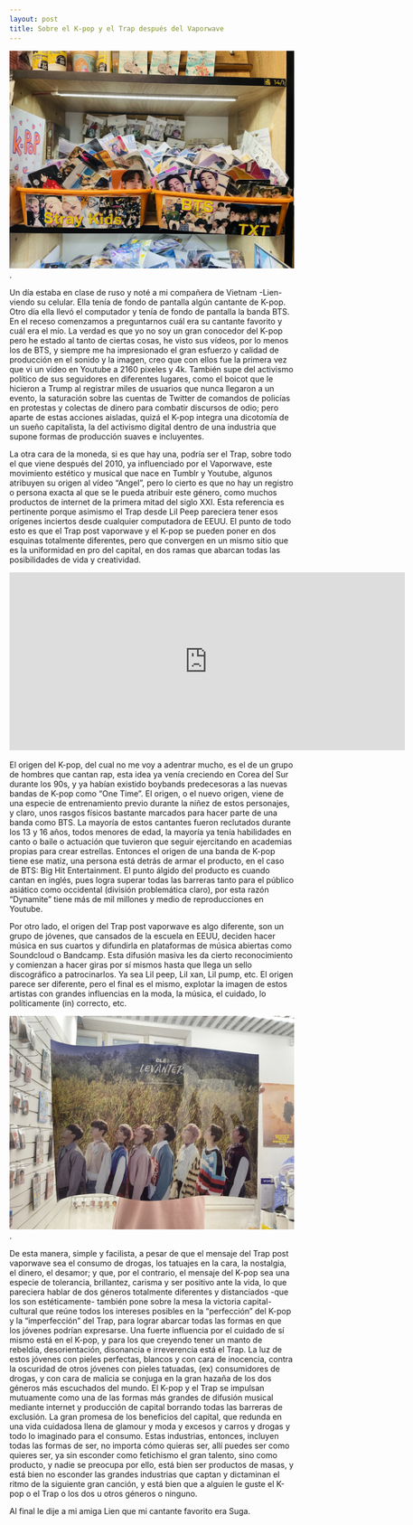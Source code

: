 ```yaml
---
layout: post
title: Sobre el K-pop y el Trap después del Vaporwave
---
```


![k-pop](/images/post2.jpeg).

Un día estaba en clase de ruso y noté a mi compañera de Vietnam -Lien- viendo su celular. Ella tenía de fondo de pantalla algún cantante de K-pop. Otro día ella llevó el computador y tenía de fondo de pantalla la banda BTS. En el receso comenzamos a preguntarnos cuál era su cantante favorito y cuál era el mío. La verdad es que yo no soy un gran conocedor del K-pop pero he estado al tanto de ciertas cosas, he visto sus vídeos, por lo menos los de BTS, y siempre me ha impresionado el gran esfuerzo y calidad de producción en el sonido y la imagen, creo que con ellos fue la primera vez que vi un vídeo en Youtube a 2160 pixeles y 4k. También supe del activismo político de sus seguidores en diferentes lugares, como el boicot que le hicieron a Trump al registrar miles de usuarios que nunca llegaron a un evento, la saturación sobre las cuentas de Twitter de comandos de policías en protestas y colectas de dinero para combatir discursos de odio; pero aparte de estas acciones aisladas, quizá el K-pop integra una dicotomía de un sueño capitalista, la del activismo digital dentro de una industria que supone formas de producción suaves e incluyentes. 

La otra cara de la moneda, si es que hay una, podría ser el Trap, sobre todo el que viene después del 2010, ya influenciado por el Vaporwave, este movimiento estético y musical que nace en Tumblr y Youtube, algunos atribuyen su origen al vídeo “Angel”, pero lo cierto es que no hay un registro o persona exacta al que se le pueda atribuir este género, como muchos productos de internet de la primera mitad del siglo XXI. Esta referencia es pertinente porque asimismo el Trap desde Lil Peep pareciera tener esos orígenes inciertos desde cualquier computadora de EEUU. El punto de todo esto es que el Trap post vaporwave y el K-pop se pueden poner en dos esquinas totalmente diferentes, pero que convergen en un mismo sitio que es la uniformidad en pro del capital, en dos ramas que abarcan todas las posibilidades de vida y creatividad.

<iframe width="700" height="315" src="https://www.youtube.com/embed/dN0czUMRMU8" title="YouTube video player" frameborder="0" allow="accelerometer; autoplay; clipboard-write; encrypted-media; gyroscope; picture-in-picture" allowfullscreen></iframe>

El origen del K-pop, del cual no me voy a adentrar mucho, es el de un grupo de hombres que cantan rap, esta idea ya venía creciendo en Corea del Sur durante los 90s, y ya habían existido boybands predecesoras a las nuevas bandas de K-pop como “One Time”. El origen, o el nuevo origen, viene de una especie de entrenamiento previo durante la niñez de estos personajes, y claro, unos rasgos físicos bastante marcados para hacer parte de una banda como BTS. La mayoría de estos cantantes fueron reclutados durante los 13 y 16 años, todos menores de edad, la mayoría ya tenía habilidades en canto o baile o actuación que tuvieron que seguir ejercitando en academias propias para crear estrellas. Entonces el origen de una banda de K-pop tiene ese matiz, una persona está detrás de armar el producto, en el caso de BTS: Big Hit Entertainment. El punto álgido del producto es cuando cantan en inglés, pues logra superar todas las barreras tanto para el público asiático como occidental (división problemática claro), por esta razón “Dynamite” tiene más de mil millones y medio de reproducciones en Youtube. 

Por otro lado, el origen del Trap post vaporwave es algo diferente, son un grupo de jóvenes, que cansados de la escuela en EEUU, deciden hacer música en sus cuartos y difundirla en plataformas de música abiertas como Soundcloud o Bandcamp. Esta difusión masiva les da cierto reconocimiento y comienzan a hacer giras por sí mismos hasta que llega un sello discográfico a patrocinarlos. Ya sea Lil peep, Lil xan, Lil pump, etc. El origen parece ser diferente, pero el final es el mismo, explotar la imagen de estos artistas con grandes influencias en la moda, la música, el cuidado, lo políticamente (in) correcto, etc. 


![k-pop](/images/post22.jpg).

De esta manera, simple y facilista, a pesar de que el mensaje del Trap post vaporwave sea el consumo de drogas, los tatuajes en la cara, la nostalgia, el dinero, el desamor; y que, por el contrario, el mensaje del K-pop sea una especie de tolerancia, brillantez, carisma y ser positivo ante la vida, lo que pareciera hablar de dos géneros totalmente diferentes y distanciados  -que los son estéticamente- también pone sobre la mesa la victoria capital-cultural que reúne todos los intereses posibles en la “perfección” del K-pop y la “imperfección” del Trap, para lograr abarcar todas las formas en que los jóvenes podrían expresarse. Una fuerte influencia por el cuidado de sí mismo está en el K-pop, y para los que creyendo tener un manto de rebeldía, desorientación, disonancia e irreverencia está el Trap. La luz de estos jóvenes con pieles perfectas, blancos y con cara de inocencia, contra la oscuridad de otros jóvenes con pieles tatuadas, (ex) consumidores de drogas, y con cara de malicia se conjuga en la gran hazaña de los dos géneros más escuchados del mundo. El K-pop y el Trap se impulsan mutuamente como una de las formas más grandes de difusión musical mediante internet y producción de capital borrando todas las barreras de exclusión. La gran promesa de los beneficios del capital, que redunda en una vida cuidadosa llena de glamour y moda y excesos y carros y drogas y todo lo imaginado para el consumo. Estas industrias, entonces, incluyen todas las formas de ser, no importa cómo quieras ser, allí puedes ser como quieres ser, ya sin esconder como fetichismo el gran talento, sino como producto, y nadie se preocupa por ello, está bien ser productos de masas, y está bien no esconder las grandes industrias que captan y dictaminan el ritmo de la siguiente gran canción, y está bien que a alguien le guste el K-pop o el Trap o los dos u otros géneros o ninguno.

Al final le dije a mi amiga Lien que mi cantante favorito era Suga.



